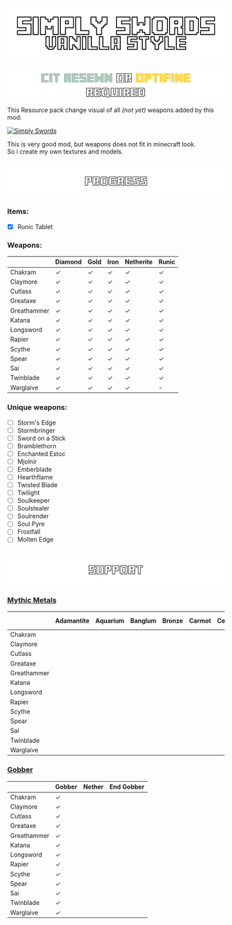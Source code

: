 # ![Simply Swords Vanilla Style](./title.png)

![Cit Resewn Or Optifine Required](./requirements.png)

This Resource pack change visual of all *(not yet)* weapons added by this mod:

[![Simply Swords](https://camo.githubusercontent.com/e00561379c45e9c288dcabbbe757680e5fefecb171636a6a73e06909e72b8714/68747470733a2f2f63646e2e6d6f6472696e74682e636f6d2f646174612f624b3355627539702f696d616765732f306464336431323834666136356561636538356565393463363933303662366365326437303433372e706e67)](https://www.curseforge.com/minecraft/mc-mods/simply-swords)

This is very good mod, but weapons does not fit in minecraft look.  
So i create my own textures and models.

## ![Progess](./progress.png)

### Items:

- [x] Runic Tablet

### Weapons:

|               | Diamond   | Gold      | Iron      | Netherite | Runic     |
| ------------- | --------- | --------- | --------- | --------- | --------- |
| Chakram       | &check;   | &check;   | &check;   | &check;   | &check;   |
| Claymore      | &check;   | &check;   | &check;   | &check;   | &check;   |
| Cutlass       | &check;   | &check;   | &check;   | &check;   | &check;   |
| Greataxe      | &check;   | &check;   | &check;   | &check;   | &check;   |
| Greathammer   | &check;   | &check;   | &check;   | &check;   | &check;   |
| Katana        | &check;   | &check;   | &check;   | &check;   | &check;   |
| Longsword     | &check;   | &check;   | &check;   | &check;   | &check;   |
| Rapier        | &check;   | &check;   | &check;   | &check;   | &check;   |
| Scythe        | &check;   | &check;   | &check;   | &check;   | &check;   |
| Spear         | &check;   | &check;   | &check;   | &check;   | &check;   |
| Sai           | &check;   | &check;   | &check;   | &check;   | &check;   |
| Twinblade     | &check;   | &check;   | &check;   | &check;   | &check;   |
| Warglaive     | &check;   | &check;   | &check;   | &check;   | -         |

### Unique weapons:

- [ ] Storm's Edge
- [ ] Stormbringer
- [ ] Sword on a Stick
- [ ] Bramblethorn
- [ ] Enchanted Estoc
- [ ] Mjolnir
- [ ] Emberblade
- [ ] Hearthflame
- [ ] Twisted Blade
- [ ] Twilight
- [ ] Soulkeeper
- [ ] Soulstealer
- [ ] Soulrender
- [ ] Soul Pyre
- [ ] Frostfall
- [ ] Molten Edge

## ![Support](./support.png)

### [Mythic Metals](https://modrinth.com/mod/mythicmetals)

|               | Adamantite    | Aquarium  | Banglum   | Bronze    | Carmot    | Celestium | Copper    | Durasteel | Kyber     | Metallurgium  | Mythril   | Orichalcum    | Osmium    | Palladium | Prometheum    | Quadrillum    | Runite    | Star Platinum | Steel     | Stormyx   |
| ------------- | ------------- | --------- | --------- | --------- | --------- | --------- | --------- | --------- | --------- | ------------- | --------- | ------------- | --------- | --------- | ------------- | ------------- | --------- | ------------- | --------- | --------- |
| Chakram       |               |           |           |           |           |           | -         | -         |           |               |           |               |           |           |               |               |           |               |           |           |
| Claymore      |               |           |           |           |           |           | -         | -         |           |               |           |               |           |           |               |               |           |               |           |           |
| Cutlass       |               |           |           |           |           |           | -         | -         |           |               |           |               |           |           |               |               |           |               |           |           |
| Greataxe      |               |           |           |           |           |           | -         | -         |           |               |           |               |           |           |               |               |           |               |           |           |
| Greathammer   |               |           |           |           |           |           | -         |           |           |               |           |               |           |           |               |               |           |               |           |           |
| Katana        |               |           |           |           |           |           | -         | -         |           |               |           |               |           |           |               |               |           |               |           |           |
| Longsword     |               |           |           |           |           |           |           | -         |           |               |           |               |           |           |               |               |           |               |           |           |
| Rapier        |               |           |           |           |           |           | -         | -         |           |               |           |               |           |           |               |               |           |               |           |           |
| Scythe        |               |           |           |           |           |           | -         | -         |           |               |           |               |           |           |               |               |           |               |           |           |
| Spear         |               |           |           |           |           |           | -         | -         |           |               |           |               |           |           |               |               |           |               |           |           |
| Sai           |               |           |           |           |           |           | -         | -         |           |               |           |               |           |           |               |               |           |               |           |           |
| Twinblade     |               |           |           |           |           |           | -         | -         |           |               |           |               |           |           |               |               |           |               |           |           |
| Warglaive     |               |           |           |           |           |           | -         | -         |           |               |           |               |           |           |               |               |           |               |           |           |

### [Gobber](https://www.curseforge.com/minecraft/mc-mods/gobber-fabric)

|               | Gobber    | Nether    | End Gobber    |
| ------------- | --------- | --------- | ------------- |
| Chakram       | &check;   |           |               |
| Claymore      | &check;   |           |               |
| Cutlass       | &check;   |           |               |
| Greataxe      | &check;   |           |               |
| Greathammer   | &check;   |           |               |
| Katana        | &check;   |           |               |
| Longsword     | &check;   |           |               |
| Rapier        | &check;   |           |               |
| Scythe        | &check;   |           |               |
| Spear         | &check;   |           |               |
| Sai           | &check;   |           |               |
| Twinblade     | &check;   |           |               |
| Warglaive     | &check;   |           |               |

